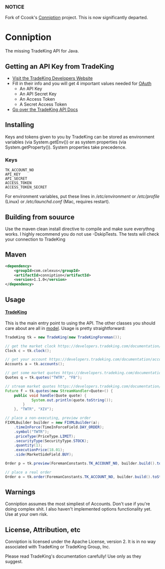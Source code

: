 ### NOTICE
Fork of Ccook's [Conniption](https://github.com/Ccook/conniption) project. This is now significantly departed.

Conniption
==========

The missing TradeKing API for Java.

## Getting an API Key from TradeKing

* [Visit the TradeKing Developers Website](https://developers.tradeking.com/applications/)  
* Fill in their info and you will get 4 important values needed for [OAuth](http://oauth.net/)
    * An API Key
    * An API Secret Key
    * An Access Token
    * A Secret Access Token
* [Go over the TradeKing API Docs](https://developers.tradeking.com/documentation/getting-started) 

## Installing

Keys and tokens given to you by TradeKing can be stored as environment variables (via System.getEnv()) or as system properties (via System.getProperty()). System properties take precedence.

### Keys

    TK_ACCOUNT_NO
    API_KEY
    API_SECRET
    ACCESS_TOKEN
    ACCESS_TOKEN_SECRET

For environment variables, put these lines in */etc/environment* or */etc/profile* (Linux) or */etc/launchd.conf* (Mac, requires restart).

## Building from souurce

Use the maven clean install directive to compile and make sure everythng works. I highly recommend you do not use -DskipTests. The tests will check your connection to TradeKing

## Maven 

```xml
<dependency>
    <groupId>com.celexus</groupId>
    <artifactId>conniption</artifactId>
    <version>1.1.0</version>
</dependency>
```

## Usage

#### [TradeKing](https://github.com/Ccook/conniption/blob/master/src/main/java/com/celexus/conniption/api/TradeKing.java)

This is the main entry point to using the API. The other classes you should care about are all in [model](https://github.com/Ccook/conniption/blob/master/src/main/java/com/celexus/conniption/model). Usage is pretty straightforward:

```java
TradeKing tk = new TradeKing(new TradeKingForeman());

// get the market clock https://developers.tradeking.com/documentation/market-clock-get
Clock c = tk.clock();

// get your account https://developers.tradeking.com/documentation/accounts-get
Accounts a = tk.accounts();

// get some market quotes https://developers.tradeking.com/documentation/market-ext-quotes-get-post
Quotes q = tk.quotes("TWTR", "FB");

// stream market quotes https://developers.tradeking.com/documentation/streaming-market-quotes-get-post
Future f = tk.quotes(new StreamHandler<Quote>() {
    public void handle(Quote quote) {
            System.out.println(quote.toString());
        }
    }, "TWTR", "XIV");

// place a non-executing, preview order
FIXMLBuilder builder = new FIXMLBuilder(a);
    .timeInForce(TimeInForceField.DAY_ORDER);
    .symbol("TWTR");
    .priceType(PriceType.LIMIT);
    .securityType(SecurityType.STOCK);
    .quantity(1);
    .executionPrice(18.01);
    .side(MarketSideField.BUY);

Order p = tk.preview(ForemanConstants.TK_ACCOUNT_NO, builder.build().toString());

// place a real order
Order o = tk.order(ForemanConstants.TK_ACCOUNT_NO, builder.build().toString());
```
## Warnings

Conniption assumes the most simpliest of Accounts. Don't use if you're doing complex shit. I also haven't implemented options functionality yet. Use at your own risk.

## License, Attribution, etc

Conniption is licensed under the Apache License, version 2. It is in no way associated with TradeKing or TradeKing Group, Inc.

Please read TradeKing's documentation carefully! Use only as they suggest.
